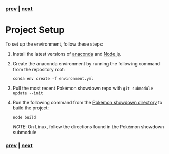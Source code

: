 ### [prev](./12_AboutShowdown.md) | [next](./22_StartingTheServer)
# Project Setup
To set up the environment, follow these steps:

1. Install the latest versions of [anaconda](https://anaconda.org/) and [Node.js](https://nodejs.org/en/download/current).
2. Create the anaconda environment by running the following command from the repository root:

    ```conda env create -f environment.yml```
3. Pull the most recent Pokémon showdown repo with ``git submodule update --init``
4. Run the following command from the [Pokémon showdown directory](pokemon-showdown) to build the project:
   
    ```node build```

   *NOTE*: On Linux, follow the directions found in the Pokémon showdown submodule  

### [prev](./12_AboutShowdown.md) | [next](./22_StartingTheServer)